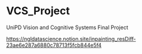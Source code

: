 # VCS_Project
UniPD Vision and Cognitive Systems Final Project

https://ngldatascience.notion.site/inpainting_resDiff-23ae6e287a6880c78713f5fcb844e5f4

